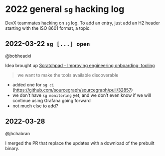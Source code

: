 # 2022 general `sg` hacking log

DevX teammates hacking on `sg` log. To add an entry, just add an H2 header starting with the ISO 8601 format, a topic.

## 2022-03-22 `sg [...] open`

@bobheadxi

Idea brought up [Scratchpad - Improving engineering onboarding: tooling](https://docs.google.com/document/d/1NS_C3te-59P149LD_rrL1zcflNqqZOoSHVJfv8oPcqY/edit)

> we want to make the tools available discoverable

- added one for `sg ci` (https://github.com/sourcegraph/sourcegraph/pull/32857)
- we don’t have `sg monitoring` yet, and we don’t even know if we will continue using Grafana going forward
- not much else to add?

## 2022-03-28

@jhchabran

I merged the PR that replace the updates with a download of the prebuilt binary.

